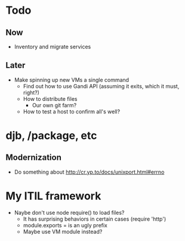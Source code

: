 # Todo

## Now

- Inventory and migrate services

## Later

- Make spinning up new VMs a single command
  - Find out how to use Gandi API (assuming it exits, which it must, right?)
  - How to distribute files
    - Our own git farm?
  - How to test a host to confirm all's well?

# djb, /package, etc

## Modernization

  - Do something about http://cr.yp.to/docs/unixport.html#errno

# My ITIL framework

- Naybe don't use node require() to load files?
  - It has surprising behaviors in certain cases (require 'http')
  - module.exports = is an ugly prefix
  - Maybe use VM module instead?
